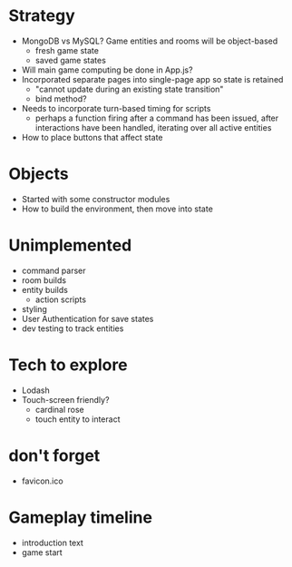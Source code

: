 # Strategy
- MongoDB vs MySQL?
  Game entities and rooms will be object-based
  - fresh game state
  - saved game states
- Will main game computing be done in App.js?
- Incorporated separate pages into single-page app so state is retained
  - "cannot update during an existing state transition"
  - bind method?
- Needs to incorporate turn-based timing for scripts
  - perhaps a function firing after a command has been issued, after interactions have been handled, iterating over all active entities
- How to place buttons that affect state

# Objects
  - Started with some constructor modules
  - How to build the environment, then move into state

# Unimplemented
- command parser
- room builds
- entity builds
  - action scripts
- styling
- User Authentication for save states
- dev testing to track entities

# Tech to explore
- Lodash
- Touch-screen friendly?
  - cardinal rose
  - touch entity to interact

# don't forget
- favicon.ico

# Gameplay timeline
- introduction text
- game start

